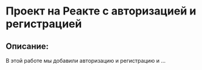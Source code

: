 # Проект на Реакте с авторизацией и регистрацией

## Описание:
В этой работе мы добавили авторизацию и регистрацию и ...